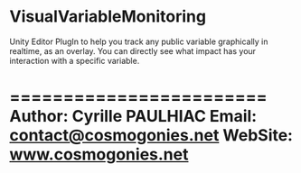 VisualVariableMonitoring
========================

Unity Editor PlugIn to help you track any public variable graphically in realtime, as an overlay.
You can directly see what impact has your interaction with a specific variable.


========================
Author: Cyrille PAULHIAC
Email: contact@cosmogonies.net
WebSite: www.cosmogonies.net
========================





